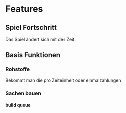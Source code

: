 # Features

## Spiel Fortschritt
Das Spiel ändert sich mit der Zeit. 

## Basis Funktionen
### Rohstoffe
Bekommt man die pro Zeiteinheit oder einmalzahlungen
### Sachen bauen
#### build queue
